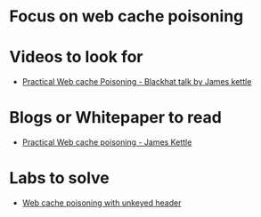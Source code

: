 # Focus on web cache poisoning 

# Videos to look for 

- [ Practical Web cache Poisoning - Blackhat talk by James kettle ](https://youtu.be/Bl_oTIuz_VA)

# Blogs or Whitepaper to read

- [ Practical Web cache poisoning - James Kettle ](https://portswigger.net/research/practical-web-cache-poisoning)
 
# Labs to solve 

- [ Web cache poisoning with unkeyed header ](https://portswigger.net/web-security/web-cache-poisoning/exploiting-design-flaws/lab-web-cache-poisoning-with-an-unkeyed-header)
